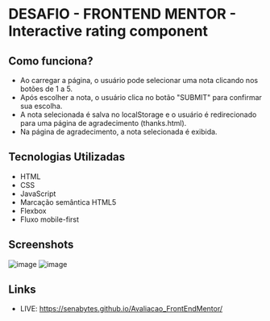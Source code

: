 # DESAFIO - FRONTEND MENTOR - Interactive rating component

## Como funciona?
- Ao carregar a página, o usuário pode selecionar uma nota clicando nos botões de 1 a 5.
- Após escolher a nota, o usuário clica no botão "SUBMIT" para confirmar sua escolha.
- A nota selecionada é salva no localStorage e o usuário é redirecionado para uma página de agradecimento (thanks.html).
- Na página de agradecimento, a nota selecionada é exibida.

## Tecnologias Utilizadas
- HTML
- CSS
- JavaScript
- Marcação semântica HTML5
- Flexbox
- Fluxo mobile-first

## Screenshots
![image](https://github.com/user-attachments/assets/e74d8e4d-9436-4bcb-9039-ea2e8339d5d4) ![image](https://github.com/user-attachments/assets/8df5cad2-c1e7-4aba-96be-6c3bcfa5d818)

## Links
- LIVE: https://senabytes.github.io/Avaliacao_FrontEndMentor/
